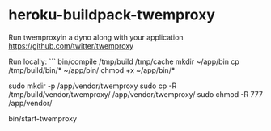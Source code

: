 # heroku-buildpack-twemproxy
Run twemproxyin a dyno along with your application
https://github.com/twitter/twemproxy

Run locally: ```
bin/compile /tmp/build /tmp/cache
mkdir ~/app/bin
cp /tmp/build/bin/* ~/app/bin/
chmod +x ~/app/bin/*

sudo mkdir -p /app/vendor/twemproxy
sudo cp -R /tmp/build/vendor/twemproxy/ /app/vendor/twemproxy/
sudo chmod -R 777 /app/vendor/

bin/start-twemproxy
```
